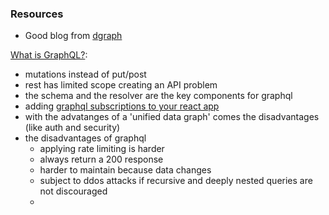 ### Resources

- Good blog from [dgraph](https://dgraph.io/blog/)


[What is GraphQL?](https://dgraph.io/blog/post/what-is-gql/):  
- mutations instead of put/post
- rest has limited scope creating an API problem
- the schema and the resolver are the key components for graphql
- adding [graphql subscriptions to your react app](https://www.apollographql.com/docs/react/data/subscriptions/)
- with the advatanges of a 'unified data graph' comes the disadvantages (like auth and security)
- the disadvantages of graphql
  - applying rate limiting is harder
  - always return a 200 response
  - harder to maintain because data changes
  - subject to ddos attacks if recursive and deeply nested queries are not discouraged
  - 
